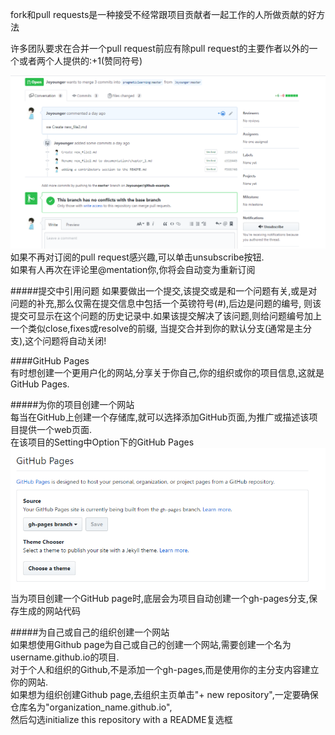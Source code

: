 


fork和pull requests是一种接受不经常跟项目贡献者一起工作的人所做贡献的好方法  



许多团队要求在合并一个pull request前应有除pull request的主要作者以外的一个或者两个人提供的:+1(赞同符号)



![图4-18](https://raw.githubusercontent.com/Joyounger/intro-github/master/ch4/4-18.PNG 'pull request的订阅按钮')
如果不再对订阅的pull request感兴趣,可以单击unsubscribe按钮.  
如果有人再次在评论里@mentation你,你将会自动变为重新订阅  


#####提交中引用问题
如果要做出一个提交,该提交或是和一个问题有关,或是对问题的补充,那么仅需在提交信息中包括一个英镑符号(#),后边是问题的编号,
则该提交可显示在这个问题的历史记录中.如果该提交解决了该问题,则给问题编号加上一个类似close,fixes或resolve的前缀,
当提交合并到你的默认分支(通常是主分支),这个问题将自动关闭!



####GitHub Pages  
有时想创建一个更用户化的网站,分享关于你自己,你的组织或你的项目信息,这就是GitHub Pages.  


#####为你的项目创建一个网站  
每当在GitHub上创建一个存储库,就可以选择添加GitHub页面,为推广或描述该项目提供一个web页面.  
在该项目的Setting中Option下的GitHub Pages
![图4-34-1](https://raw.githubusercontent.com/Joyounger/intro-github/master/ch4/4-34-1.PNG)
当为项目创建一个GitHub page时,底层会为项目自动创建一个gh-pages分支,保存生成的网站代码  


#####为自己或自己的组织创建一个网站  
如果想使用Github page为自己或自己的创建一个网站,需要创建一个名为username.github.io的项目.  
对于个人和组织的Github,不是添加一个gh-pages,而是使用你的主分支内容建立你的网站.  
如果想为组织创建Github page,去组织主页单击"+ new repository",一定要确保仓库名为"organization_name.github.io",  
然后勾选initialize this repository with a README复选框














